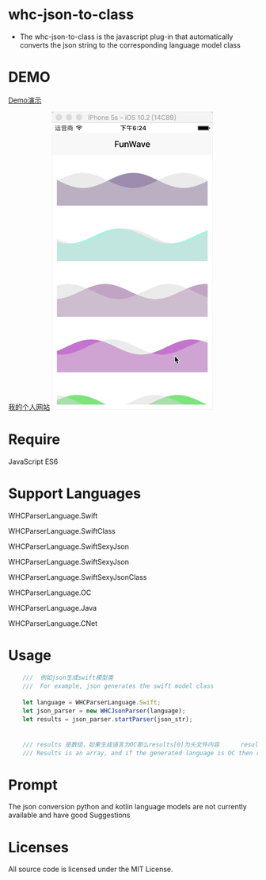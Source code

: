 # whc-json-to-class

-  The whc-json-to-class is the javascript plug-in that automatically converts the json string to the corresponding language model class

DEMO
==============
[Demo演示](http://47.93.2.130/jsonModel/?type=0)

[我的个人网站](http://47.93.2.130/)
![](https://github.com/netyouli/FunWave/blob/master/demo.gif)

Require
==============
JavaScript ES6

Support Languages
==============
WHCParserLanguage.Swift

WHCParserLanguage.SwiftClass

WHCParserLanguage.SwiftSexyJson

WHCParserLanguage.SwiftSexyJson

WHCParserLanguage.SwiftSexyJsonClass

WHCParserLanguage.OC

WHCParserLanguage.Java

WHCParserLanguage.CNet

Usage
==============

```JavaScript
    ///  例如json生成swift模型类
    ///  For example, json generates the swift model class
    
    let language = WHCParserLanguage.Swift;
    let json_parser = new WHCJsonParser(language);
    let results = json_parser.startParser(json_str);
    

    /// results 是数组，如果生成语言为OC那么results[0]为头文件内容      results[1]为实现类内容
    /// Results is an array, and if the generated language is OC then results[0] is the header file content results[1] for the implementation of the class content
```
Prompt
==============
The json conversion python and kotlin language models are not currently available and have good Suggestions

Licenses
==============
All source code is licensed under the MIT License.

